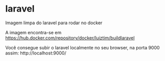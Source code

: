 # laravel
Imagem limpa do laravel para rodar no docker

A imagem encontra-se em https://hub.docker.com/repository/docker/luiztim/buildlaravel

Você consegue subir o laravel localmente no seu browser, na porta 9000 assim: http://localhost:9000/

